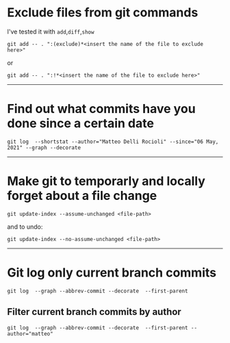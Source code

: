 # Exclude files from git commands

I've tested it with `add`,`diff`,`show`

```
git add -- . ":(exclude)*<insert the name of the file to exclude here>"
```
or

```
git add -- . ":!*<insert the name of the file to exclude here>"
```
--- 

# Find out what commits have you done since a certain date

```
git log  --shortstat --author="Matteo Delli Rocioli" --since="06 May, 2021" --graph --decorate 
```
---

# Make git to temporarly and locally forget about a file change

```
git update-index --assume-unchanged <file-path>
```

and to undo:

```
git update-index --no-assume-unchanged <file-path>
```

---

# Git log only current branch commits

```
git log  --graph --abbrev-commit --decorate  --first-parent
```

## Filter current branch commits by author

```
git log  --graph --abbrev-commit --decorate  --first-parent --author="matteo"
```
